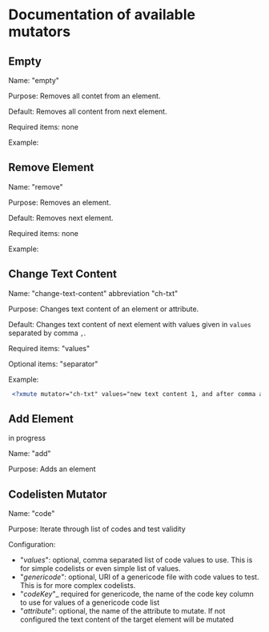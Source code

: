 # Documentation of available mutators


## Empty

Name: "empty"

Purpose: Removes all contet from an element.

Default: Removes all content from next element.

Required items: none

Example:



## Remove Element

Name: "remove"

Purpose: Removes an element.

Default: Removes next element.

Required items: none

Example:

## Change Text Content

Name: "change-text-content" abbreviation "ch-txt"

Purpose: Changes text content of an element or attribute.

Default: Changes text content of next element with values given in `values` separated by comma `,`.

Required items: "values"

Optional items: "separator"

Example:

```xml
 <?xmute mutator="ch-txt" values="new text content 1, and after comma a second text content" separator="," ?>
```

## Add Element

in progress

Name: "add"

Purpose: Adds an element

## Codelisten Mutator

Name: "code"

Purpose: Iterate through list of codes and test validity

Configuration:
* "_values_": optional, comma separated list of code values to use. This is for simple codelists or even simple list of values.
* "_genericode_": optional, URI of a genericode file with code values to test. This is for more complex codelists.
* "_codeKey_"_ required for genericode, the name of the code key column to use for values of a genericode code list
* "_attribute_": optional, the name of the attribute to mutate. If not configured the text content of the target element will be mutated

